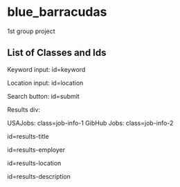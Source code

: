 # blue_barracudas
1st group project


## List of Classes and Ids


Keyword input: id=keyword


Location input: id=location


Search button: id=submit


Results div:  

USAJobs: class=job-info-1
GibHub Jobs: class=job-info-2


id=results-title


id=results-employer
              
              
id=results-location
              
              
id=results-description
              
              

